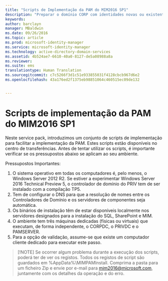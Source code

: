 ```yaml
---
title: "Scripts de Implementação da PAM do MIM2016 SP1"
description: "Preparar o domínio CORP com identidades novas ou existentes para ser gerido pelo Privileged Identity Manager através de scripts"
keywords: 
author: barclayn
manager: MBaldwin
ms.date: 09/26/2016
ms.topic: article
ms.prod: microsoft-identity-manager
ms.service: microsoft-identity-manager
ms.technology: active-directory-domain-services
ms.assetid: 4b524ae7-6610-40a0-8127-de5a08988a8a
ms.reviewer: 
ms.suite: ems
translationtype: Human Translation
ms.sourcegitcommit: c7c5266f3d1c51e933855031f4128cbcb967d6e2
ms.openlocfilehash: 43a176ed2f1375eb98851064c460515ec09de132


---
```


# Scripts de implementação da PAM do MIM2016 SP1

Neste service pack, introduzimos um conjunto de scripts de implementação para facilitar a implementação da PAM. Estes scripts estão disponíveis no centro de transferências. Antes de tentar utilizar os scripts, é importante verificar se os pressupostos abaixo se aplicam ao seu ambiente.

Pressupostos Importantes:
1. O sistema operativo em todas os computadores é, pelo menos, o Windows Server 2012 R2. Se estiver a experimentar Windows Server 2016 Technical Preview 5, o controlador de domínio do PRIV tem de ser instalado com a compilação TP5.
2. Tem de configurar o DNS para que a resolução de nomes entre os Controladores de Domínio e os servidores de componentes seja automática.
3. Os binários de instalação têm de estar disponíveis localmente nos servidores designados para a instalação do SQL, SharePoint e MIM.
4. O ambiente tem três máquinas dedicadas (físicas ou virtuais) que executam, de forma independente, o CORPDC, o PRIVDC e o PAMSERVER.
5. Para a opção de validação, assume-se que existe um computador cliente dedicado para executar este passo.

>[!NOTE] Se ocorrer algum problema durante a execução dos scripts, poderá ter de ver os registos. Todos os registos de script são guardados em %AppData%\MIMPAMInstall. Comprima a pasta para um ficheiro Zip e envie por e-mail para mim2016@microsoft.com, juntamente com os detalhes da operação e do erro.



<!--HONumber=Sep16_HO4-->


